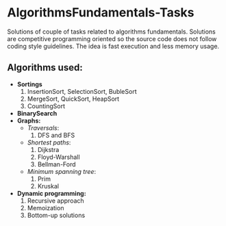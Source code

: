 # AlgorithmsFundamentals-Tasks
Solutions of couple of tasks related to algorithms fundamentals. Solutions are competitive programming oriented so the source code does not follow coding style guidelines. The idea is fast execution and less memory usage.

## **Algorithms used:**
* **Sortings**
  1. InsertionSort, SelectionSort, BubleSort
  2. MergeSort, QuickSort, HeapSort
  3. CountingSort
* **BinarySearch**
* **Graphs:**
    * *Traversals*:
        1. DFS and BFS
    * *Shortest paths*:
        1. Dijkstra
        2. Floyd-Warshall
        3. Bellman-Ford
    * *Minimum spanning tree*:
        1. Prim
        2. Kruskal
* **Dynamic programming:**
    1. Recursive approach
    2. Memoization
    3. Bottom-up solutions
